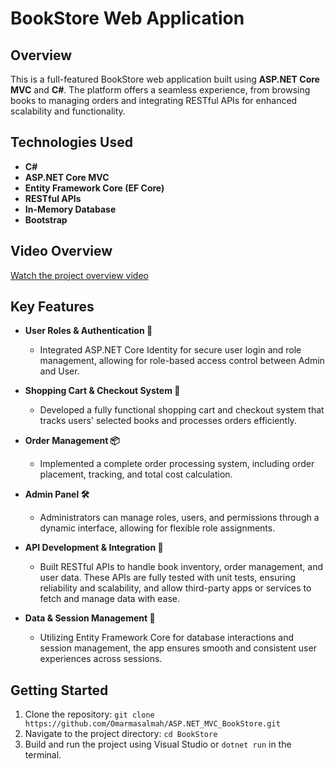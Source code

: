 # BookStore Web Application

## Overview

This is a full-featured BookStore web application built using **ASP.NET Core MVC** and **C#**. The platform offers a seamless experience, from browsing books to managing orders and integrating RESTful APIs for enhanced scalability and functionality.

## Technologies Used

- **C#**
- **ASP.NET Core MVC**
- **Entity Framework Core (EF Core)**
- **RESTful APIs**
- **In-Memory Database**
- **Bootstrap**

## Video Overview

[Watch the project overview video](https://github.com/user-attachments/assets/7d9218a3-a4de-4aae-901b-76ef0d6b9f7c)



## Key Features

- **User Roles & Authentication 🔐**
  - Integrated ASP.NET Core Identity for secure user login and role management, allowing for role-based access control between Admin and User.

- **Shopping Cart & Checkout System 🛒**
  - Developed a fully functional shopping cart and checkout system that tracks users' selected books and processes orders efficiently.

- **Order Management 📦**
  - Implemented a complete order processing system, including order placement, tracking, and total cost calculation.

- **Admin Panel 🛠️**
  - Administrators can manage roles, users, and permissions through a dynamic interface, allowing for flexible role assignments.

- **API Development & Integration 🔗**
  - Built RESTful APIs to handle book inventory, order management, and user data. These APIs are fully tested with unit tests, ensuring reliability and scalability, and allow third-party apps or services to fetch and manage data with ease.

- **Data & Session Management 💾**
  - Utilizing Entity Framework Core for database interactions and session management, the app ensures smooth and consistent user experiences across sessions.

## Getting Started

1. Clone the repository: `git clone https://github.com/Omarmasalmah/ASP.NET_MVC_BookStore.git`
2. Navigate to the project directory: `cd BookStore`
3. Build and run the project using Visual Studio or `dotnet run` in the terminal.
